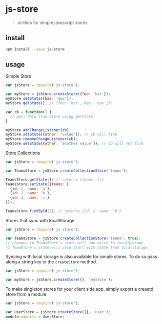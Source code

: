 # js-store

> utilities for simple javascript stores

## install

```sh
npm install --save js-store
```

## usage

Simple Store
```javascript
var jsStore = require('js-store');

var myStore = jsStore.createStore({foo: 'bar'});
myStore.setState({baz: 'qux'});
myStore.getState(); // {foo: 'bar', baz: 'qux'});

var cb = function() {
  // pull data from store using getState
}

myStore.addChangeListener(cb);
myStore.setState({other: 'value'}); // cb will fire
myStore.removeChangeListener(cb);
myStore.setState({other: 'another value'}); // cb will not fire
```

Store Collections
```javascript
var jsStore = require('js-store');

var TeamsStore = jsStore.createCollectionStore('teams');

TeamsStore.getState(); // returns {teams: []}
TeamsStore.setState({teams: [
  {id: 1, name: 'a'},
  {id: 2, name: 'b'},
  {id: 3, name: 'c'}
]});

TeamsStore.findById(2); // returns {id: 2, name: 'b'}
```

Stores that sync with localStorage
```javascript
var jsStore = require('js-store');

var TeamsStore = jsStore.createCollectionStore('teams', true);
// changes to TeamsStore's state will now write to localStorage
// TeamStore's state will also start with state from localstorage
```

Syncing with local storage is also available for simple stores. To do so pass along a string key to the `createStore` method.
```javascript
var jsStore = require('js-store');

var myStore = jsStore.createStore({}, 'myStore');
```

To make singleton stores for your client side app, simply export a creaetd store from a module

```javascript
var jsStore = require('js-store');

var UserStore = jsStore.createStore({}, 'user');
module.exports = UserStore;
```
